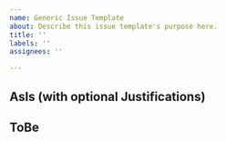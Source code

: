 ```yaml
---
name: Generic Issue Template
about: Describe this issue template's purpose here.
title: ''
labels: ''
assignees: ''

---
```


## AsIs (with optional Justifications)


## ToBe
